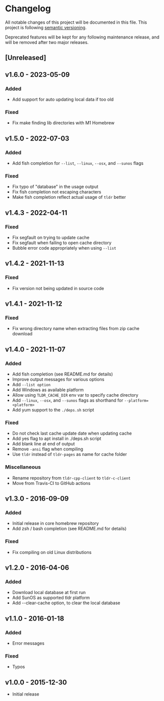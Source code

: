 # Changelog

All notable changes of this project will be documented in this file.
This project is following [semantic versioning](http://semver.org).

Deprecated features will be kept for any following maintenance release, and
will be removed after two major releases.

## [Unreleased]

## v1.6.0 - 2023-05-09

### Added

- Add support for auto updating local data if too old

### Fixed

- Fix make finding lib directories with M1 Homebrew

## v1.5.0 - 2022-07-03

### Added

- Add fish completion for `--list`, `--linux`, `--osx`, and `--sunos` flags

### Fixed

- Fix typo of "database" in the usage output
- Fix fish completion not escaping characters
- Make fish completion reflect actual usage of `tldr` better

## v1.4.3 - 2022-04-11

### Fixed

- Fix segfault on trying to update cache
- Fix segfault when failing to open cache directory
- Bubble error code appropriately when using `--list`

## v1.4.2 - 2021-11-13

### Fixed

- Fix version not being updated in source code

## v1.4.1 - 2021-11-12

### Fixed

- Fix wrong directory name when extracting files from zip cache download

## v1.4.0 - 2021-11-07

### Added

- Add fish completion (see README.md for details)
- Improve output messages for various options
- Add `--list option`
- Add Windows as available platform
- Allow using `TLDR_CACHE_DIR` env var to specify cache directory
- Add `--linux`, `--osx`, and `--sunos` flags as shorthand for `--platform=<platform>`
- Add yum support to the `./deps.sh` script

### Fixed

- Do not check last cache update date when updating cache
- Add yes flag to apt install in ./deps.sh script
- Add blank line at end of output
- Remove `-ansi` flag when compiling
- Use `tldr` instead of `tldr-pages` as name for cache folder

### Miscellaneous

- Rename repository from `tldr-cpp-client` to `tldr-c-client`
- Move from Travis-CI to GitHub actions

## v1.3.0 - 2016-09-09

### Added

- Initial release in core homebrew repository
- Add zsh / bash completion (see README.md for details)

### Fixed

- Fix compiling on old Linux distributions


## v1.2.0 - 2016-04-06

### Added

- Download local database at first run
- Add SunOS as supported tldr platform
- Add --clear-cache option, to clear the local database

## v1.1.0 - 2016-01-18

### Added

- Error messages

### Fixed

- Typos

## v1.0.0 - 2015-12-30

- Initial release

<!-- This is an example how a section should look like:

### [0.1.0-beta1] - YYYY-MM-DD
### Added
- New features

### Changed
- Changes in existing functionality

### Deprecated
- Once-stable features, to be removed in upcoming releases

### Removed
- Deprecated features removed in this release

### Fixed
- Bug fixes

### Security
- Mentioning any security vulnarabilities

-->
